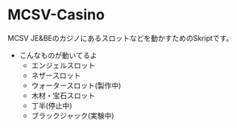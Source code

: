 # MCSV-Casino
MCSV JE&BEのカジノにあるスロットなどを動かすためのSkriptです。

- こんなものが動いてるよ
  - エンジェルスロット
  - ネザースロット
  - ウォータースロット(製作中)
  - 木材・宝石スロット
  - 丁半(停止中)
  - ブラックジャック(実験中)
